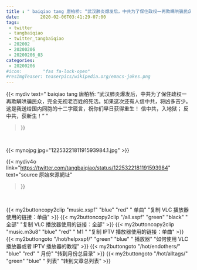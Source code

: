 ```yaml
---
title : " baiqiao tang 唐柏桥: “武汉肺炎爆发后，中共为了保住政权一再欺瞒哄骗民众，完全无视老百姓的死活。如果这次还有人信中共，将凶多吉少。这是我送给国内同胞的十二字箴言，祝你们早日获得重生！&#10;&#10;信中共，入地狱；&#10;反中共，获新生！”  "
date:        2020-02-06T03:41:29-07:00
tags:
 - twitter
 - tangbaiqiao
 - twitter_tangbaiqiao
 - 202002
 - 20200206
 - 20200206_03
categories:
 - 20200206
#icon:        "fas fa-lock-open"
#resImgTeaser: teaserpics/wikipedia.org/emacs-jokes.png
---
```


{{< mydiv text=" baiqiao tang 唐柏桥: “武汉肺炎爆发后，中共为了保住政权一再欺瞒哄骗民众，完全无视老百姓的死活。如果这次还有人信中共，将凶多吉少。这是我送给国内同胞的十二字箴言，祝你们早日获得重生！&#10;&#10;信中共，入地狱；&#10;反中共，获新生！”  "
>}}
<br>


 {{< mynojpg jpg="1225322181191593984.1.jpg" >}}<br> 



{{< mydiv4o link="https://twitter.com/tangbaiqiao/status/1225322181191593984"
text="source 原始來源網址"
>}}


<br>





{{< my2buttoncopy2clip "music.xspf"        "blue"   "red"    " 单曲"  "复制 VLC 播放器使用的链接：单曲" >}} {{< my2buttoncopy2clip "/all.xspf"         "green"  "black"  " 全部"  "复制 VLC 播放器使用的链接：全部" >}} {{< my2buttoncopy2clip "music.m3u8"        "blue"   "red"    " M1 "    "复制 IPTV 播放器使用的链接：单曲" >}} {{< my2buttongoto      "/hot/helpxspf/"    "green"  "blue"   " 播放器" "如何使用 VLC 播放器或者 IPTV 播放器的教程" >}} {{< my2buttongoto      "/hot/endothers/"   "blue"   "red"    " 月份"   "转到月份总目录" >}} {{< my2buttongoto      "/hot/alltags/"     "green"  "blue"   " 列表"   "转到文章总列表" >}} 

